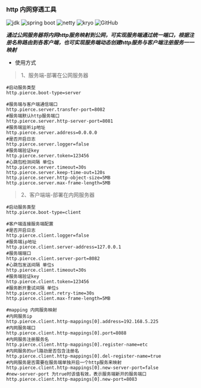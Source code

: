 ### http 内网穿透工具
  
![jdk](https://img.shields.io/badge/jdk-graalvm22.3.1-blue) ![spring boot](https://img.shields.io/badge/spring%20boot-3.1.2-blue)  ![netty](https://img.shields.io/badge/netty-4.1.89.Final-blue "netty")  ![kryo](https://img.shields.io/badge/kryo-5.4.0-blue)  ![GitHub](https://img.shields.io/github/license/fishlikewater/http-pierce)

***通过公网服务器将内网http服务映射到公网，可实现服务端通过统一端口，根据注册名称路由到各客户端，也可实现服务端动态创建http服务与客户端注册服务一一映射***

* 使用方式

> 1、服务端-部署在公网服务器

```properties
#启动服务类型
http.pierce.boot-type=server

#服务端与客户端通信端口
http.pierce.server.transfer-port=8082
#服务端默认http服务端口
http.pierce.server.http-server-port=8081
#服务端监听ip地址
http.pierce.server.address=0.0.0.0
#是否开启日志
http.pierce.server.logger=false
#服务端验证key
http.pierce.server.token=123456
#心跳包检测间隔 单位s
http.pierce.server.timeout=30s
http.pierce.server.keep-time-out=120s
http.pierce.server.http-object-size=5MB
http.pierce.server.max-frame-length=5MB
```

> 2、客户端端-部署在内网服务器

```properties
#启动服务类型
http.pierce.boot-type=client

#客户端连接服务端配置
#是否开启日志
http.pierce.client.logger=false
#服务端ip地址
http.pierce.client.server-address=127.0.0.1
#服务端端口
http.pierce.client.server-port=8082
#心跳包发送间隔 单位s
http.pierce.client.timeout=30s
#服务端验证key
http.pierce.client.token=123456
#服务断开重试间隔 单位s
http.pierce.client.retry-time=30s
http.pierce.client.max-frame-length=5MB

#mapping 内网服务映射
#内网服务ip
http.pierce.client.http-mappings[0].address=192.168.5.225
#内网服务端口
http.pierce.client.http-mappings[0].port=8088
#内网服务注册服务名
http.pierce.client.http-mappings[0].register-name=etc
#内网服务的url路劲是否包含注册名
http.pierce.client.http-mappings[0].del-register-name=true
#内网服务是否需要在服务端单独开启一个http服务来映射
http.pierce.client.http-mappings[0].new-server-port=false
#new-server-port 为true时该值有效，表示服务端新开的服务端口
http.pierce.client.http-mappings[0].new-port=8083
```